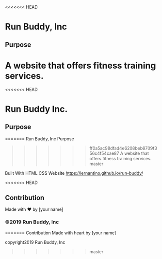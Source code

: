 <<<<<<< HEAD
# Run Buddy, Inc

## Purpose
A website that offers fitness training services. 
=======
<<<<<<< HEAD
# Run Buddy Inc.

## Purpose
=======
Run Buddy, Inc
Purpose
>>>>>>> ff0a5ac98dfad4e6208beb9709f356c4f54cae87
A website that offers fitness training services.
>>>>>>> master

Built With
HTML
CSS
Website
https://lernantino.github.io/run-buddy/

<<<<<<< HEAD
## Contribution
Made with ❤️ by [your name]

### ©️2019 Run Buddy, Inc 
=======
Contribution
Made with heart by [your name]

copyright2019 Run Buddy, Inc
>>>>>>> master
